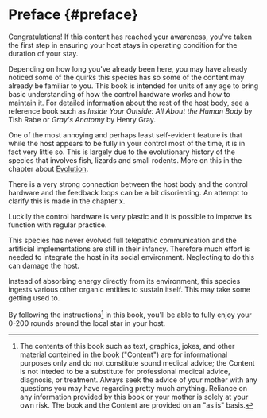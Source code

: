 # Preface {#preface}

Congratulations! If this content has reached your awareness, you've taken the first step in ensuring your host stays in operating condition for the duration of your stay.

Depending on how long you've already been here, you may have already noticed some of the quirks this species has so some of the content may already be familiar to you. This book is intended for units of any age to bring basic understanding of how the control hardware works and how to maintain it. For detailed information about the rest of the host body, see a reference book such as *Inside Your Outside: All About the Human Body* by Tish Rabe or *Gray's Anatomy* by Henry Gray.

One of the most annoying and perhaps least self-evident feature is that while the host appears to be fully in your control most of the time, it is in fact very little so. This is largely due to the evolutionary history of the species that involves fish, lizards and small rodents. More on this in the chapter about [Evolution](#evolution).

There is a very strong connection between the host body and the control hardware and the feedback loops can be a bit disorienting. An attempt to clarify this is made in the chapter x.

Luckily the control hardware is very plastic and it is possible to improve its function with regular practice.

This species has never evolved full telepathic communication and the artificial implementations are still in their infancy. Therefore much effort is needed to integrate the host in its social environment. Neglecting to do this can damage the host.

Instead of absorbing energy directly from its environment, this species ingests various other organic entities to sustain itself. This may take some getting used to.

By following the instructions[^1] in this book, you'll be able to fully enjoy your 0-200 rounds around the local star in your host.


[^1]: The contents of this book such as text, graphics, jokes, and other material conteined in the book ("Content") are for informational purposes only and do not constitute sound medical advice; the Content is not inteded to be a substitute for professional medical advice, diagnosis, or treatment. Always seek the advice of your mother with any questions you may have regarding pretty much anything. Reliance on any information provided by this book or your mother is solely at your own risk. The book and the Content are provided on an "as is" basis.

